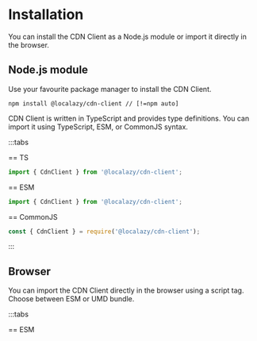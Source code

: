 # Installation

You can install the CDN Client as a Node.js module or import it directly in the browser.

## Node.js module

Use your favourite package manager to install the CDN Client.

```shell
npm install @localazy/cdn-client // [!=npm auto]
```

CDN Client is written in TypeScript and provides type definitions. You can import it using TypeScript, ESM, or CommonJS syntax.

:::tabs

== TS

```typescript
import { CdnClient } from '@localazy/cdn-client';
```

== ESM

```javascript
import { CdnClient } from '@localazy/cdn-client';
```

== CommonJS

```javascript
const { CdnClient } = require('@localazy/cdn-client');
```

:::

## Browser

You can import the CDN Client directly in the browser using a script tag. Choose between ESM or UMD bundle.

:::tabs

== ESM <script type="module">

```html
<script type="module">
  import { CdnClient } from 'https://cdn.jsdelivr.net/npm/@localazy/cdn-client/+esm';
</script>
```

== UMD <script>

```html
<script src="https://cdn.jsdelivr.net/npm/@localazy/cdn-client/dist/localazy-cdn-client.min.js"></script>
<script>
  const { CdnClient } = LocalazyCDN;
</script>
```

:::
